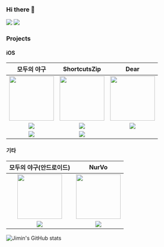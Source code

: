 ### Hi there 👋
<a href="https://www.linkedin.com/in/jimin-jeon-03780822b/"><img src="https://img.shields.io/badge/JiminJeon-0A66C2?style=flat-square&logo=linkedin&logoColor=ffffff"/></a> 
<a href="mailto:cjjunn0827@gmail.com"><img src="https://img.shields.io/badge/cjjunn0827@gmail.com-EA4335?style=flat-square&logo=gmail&logoColor=ffffff"/></a>

### Projects

#### iOS
|모두의 야구|ShortcutsZip|Dear|
|:---:|:---:|:---:|
|<img src="https://github.com/JMM00/JMM00/assets/41153398/354d0a74-3766-40d7-bdc1-540fc4069553" width=120/>|<img src="https://github.com/JMM00/JMM00/assets/41153398/ceb54493-6d3c-4003-84b9-b8b52287c715" width=120/>|<img src="https://github.com/JMM00/JMM00/assets/41153398/337844f7-ff3f-4733-a910-5d24d1ea5444" width=120/>|
|<a href="https://github.com/Gwamegis/Moya"><img src="https://img.shields.io/badge/GitHub-181717?style=flat-square&logo=github&logoColor=ffffff"/>|<a href="https://github.com/DeveloperAcademy-POSTECH/MacC-Team-HappyAnding"><img src="https://img.shields.io/badge/GitHub-181717?style=flat-square&logo=github&logoColor=ffffff"/></a>|<a href="https://github.com/DeveloperAcademy-POSTECH/MC3-Team16-SoonDoongBoo"><img src="https://img.shields.io/badge/GitHub-181717?style=flat-square&logo=github&logoColor=ffffff"/></a>|
|<a href="https://apps.apple.com/kr/app/%EB%AA%A8%EB%91%90%EC%9D%98-%EC%95%BC%EA%B5%AC/id6444238142"><img src="https://img.shields.io/badge/AppStore-0D96F6?style=flat-square&logo=appstore&logoColor=ffffff"/></a>|<a href="https://apps.apple.com/kr/app/shortcutszip/id6444001181"><img src="https://img.shields.io/badge/AppStore-0D96F6?style=flat-square&logo=appstore&logoColor=ffffff"/></a>|

#### 기타
|모두의 야구(안드로이드)|NurVo|
|:---:|:---:|
|<img src="https://github.com/JMM00/JMM00/assets/41153398/354d0a74-3766-40d7-bdc1-540fc4069553" width=120/>|<img src="https://github.com/JMM00/JMM00/assets/41153398/ef3b1f42-185c-4b8d-85d0-8f2033c76e7e" width=120/>|
|<a href="https://github.com/Gwamegis/Moya-Android"><img src="https://img.shields.io/badge/GitHub-181717?style=flat-square&logo=github&logoColor=ffffff"/></a>|<a href="https://github.com/CSID-DGU/2023-S-VSA-CoCo-1"><img src="https://img.shields.io/badge/GitHub-181717?style=flat-square&logo=github&logoColor=ffffff"/></a>|

![Jimin's GitHub stats](https://github-readme-stats.vercel.app/api?username=JMM00&show_icons=true) 
<!--
**JMM00/JMM00** is a ✨ _special_ ✨ repository because its `README.md` (this file) appears on your GitHub profile.

Here are some ideas to get you started:

- 🔭 I’m currently working on ...
- 🌱 I’m currently learning ...
- 👯 I’m looking to collaborate on ...
- 🤔 I’m looking for help with ...
- 💬 Ask me about ...
- 📫 How to reach me: ...
- 😄 Pronouns: ...
- ⚡ Fun fact: ...

[![Solved.ac Profile](http://mazassumnida.wtf/api/v2/generate_badge?boj=zymnee)](https://solved.ac/zymnee/)

<a href="https://jeonjimin00.notion.site/_-f291c349a8d14c23b09efafbe2d37ac3?pvs=4"><img src="https://img.shields.io/badge/Notion-000000?style=flat-square&logo=notion&logoColor=ffffff"/></a>  

### Platforms & Languages & tools
<img src="https://img.shields.io/badge/Swift-F05138?style=flat-square&logo=swift&logoColor=ffffff"/> 
<img src="https://img.shields.io/badge/Firebase-FFCA28?style=flat-square&logo=firebase&logoColor=ffffff"/> 
-->

